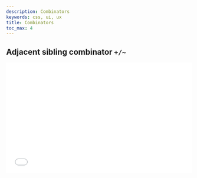```yaml
---
description: Combinators
keywords: css, ui, ux
title: Combinators
toc_max: 4
---
```


## Adjacent sibling combinator `+/~`

<iframe width="100%" height="300" src="//jsfiddle.net/code4mk/qdbxvu4b/embedded/html,css,result/dark/" allowpaymentrequest allowfullscreen="allowfullscreen" frameborder="0"></iframe>
